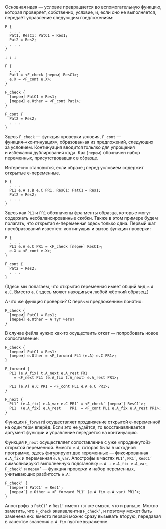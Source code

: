 Основная идея — условие превращается во вспомогательную функцию, которая
проверяет, собственно, условие, и, если оно не выполняется, передаёт управление
следующим предложениям:

    F {
      . . .
      Pat1, ResC1: PatC1 = Res1;
      Pat2 = Res2;
      . . .
    }

    ↓ ↓ ↓

    F {
      . . .
      Pat1 = <F_check [перем] ResC1>;
      e.X = <F_cont e.X>;
    }

    F_check {
      [перем] PatC1 = Res1;
      [перем] e.Other = <F_cont Pat1>;
    }

    F_cont {
      Pat2 = Res2;
      . . .
    }

Здесь `F_check` — функция проверки условия, `F_cont` — функция-«континуация»,
образованная из предложений, следующих за условием. Континуация вводится
тольлко для упрощения и избежания дублирования кода. Как `[перем]` обозначен
набор переменных, присутствовавших в образце.

Интересно становится, если образец перед условием содержит открытые e-переменные.

    F {
      . . .
      PL1 e.A s.B e.C PR1, ResC1: PatC1 = Res1;
      Pat2 = Res2;
      . . .
    }

Здесь как `PL1` и `PR1` обозначены фрагменты образца, которые могут содержать
несбалансированные скобки. Также в этом примере будем полагать, что открытая
e-переменная здесь только одна. Первый шаг преобразований известен: континуация
и вызов функции проверки:

    F {
      . . .
      PL1 e.A e.C PR1 = <F_check [перем] ResC1>;
      e.X = <F_cont e.X>;
    }

    F_cont {
      Pat2 = Res2;
      . . .
    }

(Здесь мы полагаем, что открытая переменная имеет общий вид `e.A e.C`.
Вместо `e.C` здесь может находиться любой жёсткий образец.)

А что же функция проверки? С первым предложением понятно:

    F_check {
      [перем] PatC1 = Res1;
      [перем] e.Other = А тут чего?
    }

В случае фейла нужно как-то осуществить откат — попробовать новое
сопоставление:

    F_check {
      [перем] PatC1 = Res1;
      [перем] e.Other = <F_forward PL1 (e.A) e.C PR1>;
    }

    F_forward {
      PL1 (e.A_fix) t.A_next e.A_rest PR1
        = <F_next PL1 (e.A_fix t.A_next) e.A_rest PR1>;

      PL1 (e.A) e.C PR1 = <F_cont PL1 e.A e.C PR1>;
    }

    F_next {
      PL1’ (e.A_fix) e.A_var e.C PR1’ = <F_check’ [перем’] ResC1’>;
      PL1  (e.A_fix) e.A_rest    PR1  = <F_cont PL1 e.A_fix e.A_rest PR1>;
    }

Функция `F_forward` осуществляет продвижение открытой e-переменной на один терм
вперёд. Если это не удаётся, то восстанавливается аргумент функции и управление
передаётся на континуацию.

Функция `F_next` осуществляет сопоставление с уже «продвинутой» открытой
переменной. Вместо `e.A`, которая была в исходной программе, здесь фигурируют
две переменные — фиксированная `e.A_fix` и переменная `e.A_var`. Апострофы
в частях `PL1’`, `PR1’`, `ResC1’` символизируют выполненную подстановку
`e.A → e.A_fix e.A_var`, `F_check’` и `перем’` — функция проверки и набор
переменных, учитывающих разбитость `e.A`:

    F_check’ {
      [перем’] PatC1’ = Res1’;
      [перем’] e.Other = <F_forward PL1’ (e.A_fix e.A_var) PR1’>;
    }

Апострофы в `PatC1’` и `Res1’` имеют тот же смысл, что и раньше. Можно заметить,
что `F_check` эквивалентна `F_check’`, и поэтому может быть заменена ею: вместо
первой можно сразу вызывать вторую, передавая в качестве значения `e.A_fix`
пустое выражение.
